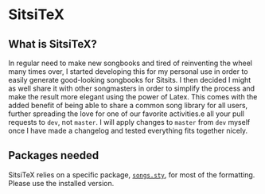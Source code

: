 # SitsiTeX
## What is SitsiTeX?
In regular need to make new songbooks and tired of reinventing the wheel many times over, I started developing this for my personal use in order to easily generate good-looking songbooks for Sitsits. I then decided I might as well share it with other songmasters in order to simplify the process and make the result more elegant using the power of Latex. This comes with the added benefit of being able to share a common song library for all users, further spreading the love for one of our favorite activities.e all your pull requests to `dev`, not `master`. I will apply changes to `master` from `dev` myself once I have made a changelog and tested everything fits together nicely.

## Packages needed
SitsiTeX relies on a specific package, [`songs.sty`](http://songs.sourceforge.net/), for most of the formatting. Please use the installed version.